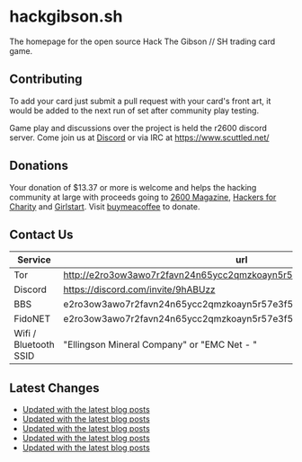 # hackgibson.sh
The homepage for the open source Hack The Gibson // SH trading card game.


## Contributing

To add your card just submit a pull request with your card's front art, it would be added to the next run of set after community play testing.

Game play and discussions over the project is held the r2600 discord server. Come join us at [Discord](https://discord.com/invite/9hABUzz) or via IRC at https://www.scuttled.net/


## Donations

Your donation of $13.37 or more is welcome and helps the hacking community at large with proceeds going to [2600 Magazine](https://2600.com/), [Hackers for Charity](https://hackersforcharity.org) and [Girlstart](https://girlstart.org).  Visit [buymeacoffee](https://www.buymeacoffee.com/hackgibson.sh) to donate.


## Contact Us

Service | url
-|-
Tor | http://e2ro3ow3awo7r2favn24n65ycc2qmzkoayn5r57e3f56nvjwdcgg32ad.onion
Discord | https://discord.com/invite/9hABUzz
BBS | e2ro3ow3awo7r2favn24n65ycc2qmzkoayn5r57e3f56nvjwdcgg32ad.onion:23
FidoNET | e2ro3ow3awo7r2favn24n65ycc2qmzkoayn5r57e3f56nvjwdcgg32ad.onion:24554
Wifi / Bluetooth SSID | "Ellingson Mineral Company" or "EMC Net - <fidonet address>"

## Latest Changes
<!-- BLOG-POST-LIST:START -->
- [Updated with the latest blog posts](https://github.com/DFW2600/hackgibson.sh/commit/fb8b225271f59a866486d45f5292ce96f563c8dd)
- [Updated with the latest blog posts](https://github.com/DFW2600/hackgibson.sh/commit/9c26c58b13a70725a0d863a442a86cf8e9a0668b)
- [Updated with the latest blog posts](https://github.com/DFW2600/hackgibson.sh/commit/d907435b5d986a19c009c51187cff4dc8ec62637)
- [Updated with the latest blog posts](https://github.com/DFW2600/hackgibson.sh/commit/1ba82b5291f930b78070aa6151d7b48194662b5b)
- [Updated with the latest blog posts](https://github.com/DFW2600/hackgibson.sh/commit/33c9d9832db5569b60d70ed6a2baba15ac814937)
<!-- BLOG-POST-LIST:END -->
